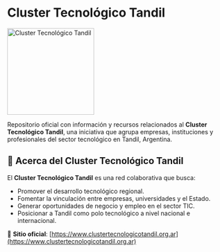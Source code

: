 # Cluster Tecnológico Tandil

<a href="https://www.clustertecnologicotandil.org.ar">
  <img src="https://github.com/user-attachments/assets/d8a8f336-954d-4246-987c-1ae85e829c97" width="200" alt="Cluster Tecnológico Tandil">
</a>

Repositorio oficial con información y recursos relacionados al **Cluster Tecnológico Tandil**, una iniciativa que agrupa empresas, instituciones y profesionales del sector tecnológico en Tandil, Argentina.

## 📌 Acerca del Cluster Tecnológico Tandil

El **Cluster Tecnológico Tandil** es una red colaborativa que busca:
- Promover el desarrollo tecnológico regional.
- Fomentar la vinculación entre empresas, universidades y el Estado.
- Generar oportunidades de negocio y empleo en el sector TIC.
- Posicionar a Tandil como polo tecnológico a nivel nacional e internacional.

🔗 **Sitio oficial**: [https://www.clustertecnologicotandil.org.ar](https://www.clustertecnologicotandil.org.ar)
